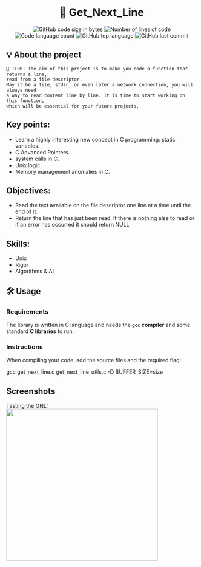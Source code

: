 <h1 align="center">
	📖 Get_Next_Line
</h1>

<p align="center">
	<img alt="GitHub code size in bytes" src="https://img.shields.io/github/languages/code-size/LeonMoreno/Get-Next-Line?color=yellow">
	<img alt="Number of lines of code" src="https://img.shields.io/tokei/lines/github/LeonMoreno/Get-Next-Line?color=critical"/>
	<img alt="Code language count" src="https://img.shields.io/github/languages/count/LeonMoreno/Get-Next-Line?color=yellow"/>
	<img alt="GitHub top language" src="https://img.shields.io/github/languages/top/LeonMoreno/Get-Next-Line?color=blue"/>
	<img alt="GitHub last commit" src="https://img.shields.io/github/last-commit/LeonMoreno/Get-Next-Line?color=green"/>
</p>


## 💡 About the project

	🚀 TLDR: The aim of this project is to make you code a function that returns a line,
	read from a file descriptor.
	May it be a file, stdin, or even later a network connection, you will always need 
	a way to read content line by line. It is time to start working on this function, 
	which will be essential for your future projects. 

## Key points:
* Learn a highly interesting new concept in C programming: static variables.
* C Advanced Pointers.
* system calls in C.
* Unix logic.
* Memory management anomalies in C.


## Objectives:
* Read the text available on the file descriptor one line at a time until the end of it.
* Return the line that has just been read. If there is nothing else to read or if an error has occurred it should return NULL


## Skills:
* Unix
* Rigor
* Algorithms & AI


## 🛠️ Usage

### Requirements

The library is written in C language and needs the **`gcc` compiler** and some standard **C libraries** to run.

### Instructions

When compiling your code, add the source files and the required flag:

gcc get_next_line.c get_next_line_utils.c -D BUFFER_SIZE=size

## Screenshots
Testing the GNL:
<img src="resources/gnl_img.png" width="400" />

